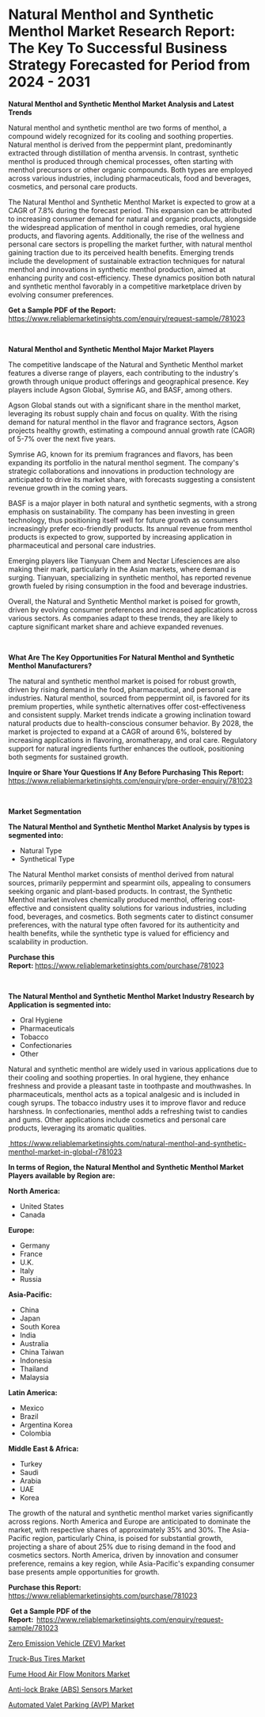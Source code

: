 <p><h1>Natural Menthol and Synthetic Menthol Market Research Report: The Key To Successful Business Strategy Forecasted for Period from 2024 - 2031</h1></p><p><strong>Natural Menthol and Synthetic Menthol Market Analysis and Latest Trends</strong></p>
<p><p>Natural menthol and synthetic menthol are two forms of menthol, a compound widely recognized for its cooling and soothing properties. Natural menthol is derived from the peppermint plant, predominantly extracted through distillation of mentha arvensis. In contrast, synthetic menthol is produced through chemical processes, often starting with menthol precursors or other organic compounds. Both types are employed across various industries, including pharmaceuticals, food and beverages, cosmetics, and personal care products.</p><p>The Natural Menthol and Synthetic Menthol Market is expected to grow at a CAGR of 7.8% during the forecast period. This expansion can be attributed to increasing consumer demand for natural and organic products, alongside the widespread application of menthol in cough remedies, oral hygiene products, and flavoring agents. Additionally, the rise of the wellness and personal care sectors is propelling the market further, with natural menthol gaining traction due to its perceived health benefits. Emerging trends include the development of sustainable extraction techniques for natural menthol and innovations in synthetic menthol production, aimed at enhancing purity and cost-efficiency. These dynamics position both natural and synthetic menthol favorably in a competitive marketplace driven by evolving consumer preferences.</p></p>
<p><strong>Get a Sample PDF of the Report:&nbsp;</strong> <a href="https://www.reliablemarketinsights.com/enquiry/request-sample/781023?utm_campaign=1559&utm_medium=2&utm_source=Github&utm_content=ia&utm_term=15102024&utm_id=natural-menthol-and-synthetic-menthol">https://www.reliablemarketinsights.com/enquiry/request-sample/781023</a></p>
<p>&nbsp;</p>
<p><strong>Natural Menthol and Synthetic Menthol Major Market Players</strong></p>
<p><p>The competitive landscape of the Natural and Synthetic Menthol market features a diverse range of players, each contributing to the industry's growth through unique product offerings and geographical presence. Key players include Agson Global, Symrise AG, and BASF, among others.</p><p>Agson Global stands out with a significant share in the menthol market, leveraging its robust supply chain and focus on quality. With the rising demand for natural menthol in the flavor and fragrance sectors, Agson projects healthy growth, estimating a compound annual growth rate (CAGR) of 5-7% over the next five years.</p><p>Symrise AG, known for its premium fragrances and flavors, has been expanding its portfolio in the natural menthol segment. The company's strategic collaborations and innovations in production technology are anticipated to drive its market share, with forecasts suggesting a consistent revenue growth in the coming years.</p><p>BASF is a major player in both natural and synthetic segments, with a strong emphasis on sustainability. The company has been investing in green technology, thus positioning itself well for future growth as consumers increasingly prefer eco-friendly products. Its annual revenue from menthol products is expected to grow, supported by increasing application in pharmaceutical and personal care industries.</p><p>Emerging players like Tianyuan Chem and Nectar Lifesciences are also making their mark, particularly in the Asian markets, where demand is surging. Tianyuan, specializing in synthetic menthol, has reported revenue growth fueled by rising consumption in the food and beverage industries.</p><p>Overall, the Natural and Synthetic Menthol market is poised for growth, driven by evolving consumer preferences and increased applications across various sectors. As companies adapt to these trends, they are likely to capture significant market share and achieve expanded revenues.</p></p>
<p>&nbsp;</p>
<p><strong>What Are The Key Opportunities For Natural Menthol and Synthetic Menthol Manufacturers?</strong></p>
<p><p>The natural and synthetic menthol market is poised for robust growth, driven by rising demand in the food, pharmaceutical, and personal care industries. Natural menthol, sourced from peppermint oil, is favored for its premium properties, while synthetic alternatives offer cost-effectiveness and consistent supply. Market trends indicate a growing inclination toward natural products due to health-conscious consumer behavior. By 2028, the market is projected to expand at a CAGR of around 6%, bolstered by increasing applications in flavoring, aromatherapy, and oral care. Regulatory support for natural ingredients further enhances the outlook, positioning both segments for sustained growth.</p></p>
<p><strong>Inquire or Share Your Questions If Any Before Purchasing This Report:</strong> <a href="https://www.reliablemarketinsights.com/enquiry/pre-order-enquiry/781023?utm_campaign=1559&utm_medium=2&utm_source=Github&utm_content=ia&utm_term=15102024&utm_id=natural-menthol-and-synthetic-menthol">https://www.reliablemarketinsights.com/enquiry/pre-order-enquiry/781023</a></p>
<p>&nbsp;</p>
<p><strong>Market Segmentation</strong></p>
<p><strong>The Natural Menthol and Synthetic Menthol Market Analysis by types is segmented into:</strong></p>
<p><ul><li>Natural Type</li><li>Synthetical Type</li></ul></p>
<p><p>The Natural Menthol market consists of menthol derived from natural sources, primarily peppermint and spearmint oils, appealing to consumers seeking organic and plant-based products. In contrast, the Synthetic Menthol market involves chemically produced menthol, offering cost-effective and consistent quality solutions for various industries, including food, beverages, and cosmetics. Both segments cater to distinct consumer preferences, with the natural type often favored for its authenticity and health benefits, while the synthetic type is valued for efficiency and scalability in production.</p></p>
<p><strong>Purchase this Report:&nbsp;</strong><a href="https://www.reliablemarketinsights.com/purchase/781023?utm_campaign=1559&utm_medium=2&utm_source=Github&utm_content=ia&utm_term=15102024&utm_id=natural-menthol-and-synthetic-menthol">https://www.reliablemarketinsights.com/purchase/781023</a></p>
<p>&nbsp;</p>
<p><strong>The Natural Menthol and Synthetic Menthol Market Industry Research by Application is segmented into:</strong></p>
<p><ul><li>Oral Hygiene</li><li>Pharmaceuticals</li><li>Tobacco</li><li>Confectionaries</li><li>Other</li></ul></p>
<p><p>Natural and synthetic menthol are widely used in various applications due to their cooling and soothing properties. In oral hygiene, they enhance freshness and provide a pleasant taste in toothpaste and mouthwashes. In pharmaceuticals, menthol acts as a topical analgesic and is included in cough syrups. The tobacco industry uses it to improve flavor and reduce harshness. In confectionaries, menthol adds a refreshing twist to candies and gums. Other applications include cosmetics and personal care products, leveraging its aromatic qualities.</p></p>
<p><a href="https://www.reliablemarketinsights.com/natural-menthol-and-synthetic-menthol-market-in-global-r781023?utm_campaign=1559&utm_medium=2&utm_source=Github&utm_content=ia&utm_term=15102024&utm_id=natural-menthol-and-synthetic-menthol">&nbsp;https://www.reliablemarketinsights.com/natural-menthol-and-synthetic-menthol-market-in-global-r781023</a></p>
<p><strong>In terms of Region, the Natural Menthol and Synthetic Menthol Market Players available by Region are:</strong></p>
<p>
    <p> <strong> North America: </strong>
        <ul>
            <li>United States</li>
            <li>Canada</li>
        </ul>
        </p> 
    <p> <strong> Europe: </strong>
        <ul>
            <li>Germany</li>
            <li>France</li>
            <li>U.K.</li>
            <li>Italy</li>
            <li>Russia</li>
        </ul>
        </p> 
    <p> <strong> Asia-Pacific: </strong>
        <ul>
            <li>China</li>
            <li>Japan</li>
            <li>South Korea</li>
            <li>India</li>
            <li>Australia</li>
            <li>China Taiwan</li>
            <li>Indonesia</li>
            <li>Thailand</li>
            <li>Malaysia</li>
        </ul>
        </p> 
    <p> <strong> Latin America: </strong>
        <ul>
            <li>Mexico</li>
            <li>Brazil</li>
            <li>Argentina Korea</li>
            <li>Colombia</li>
        </ul>
        </p> 
    <p> <strong> Middle East & Africa: </strong>
        <ul>
            <li>Turkey</li>
            <li>Saudi</li>
            <li>Arabia</li>
            <li>UAE</li>
            <li>Korea</li>
        </ul>
    </p>
    </p>
<p><p>The growth of the natural and synthetic menthol market varies significantly across regions. North America and Europe are anticipated to dominate the market, with respective shares of approximately 35% and 30%. The Asia-Pacific region, particularly China, is poised for substantial growth, projecting a share of about 25% due to rising demand in the food and cosmetics sectors. North America, driven by innovation and consumer preference, remains a key region, while Asia-Pacific's expanding consumer base presents ample opportunities for growth.</p></p>
<p><strong>Purchase this Report: </strong><a href="https://www.reliablemarketinsights.com/purchase/781023?utm_campaign=1559&utm_medium=2&utm_source=Github&utm_content=ia&utm_term=15102024&utm_id=natural-menthol-and-synthetic-menthol">https://www.reliablemarketinsights.com/purchase/781023</a></p>
<p>&nbsp;<strong>Get a Sample PDF of the Report:&nbsp;&nbsp;</strong><a href="https://www.reliablemarketinsights.com/enquiry/request-sample/781023?utm_campaign=1559&utm_medium=2&utm_source=Github&utm_content=ia&utm_term=15102024&utm_id=natural-menthol-and-synthetic-menthol">https://www.reliablemarketinsights.com/enquiry/request-sample/781023</a></p>
<p><strong></strong></p>
<p><p><a href="https://www.linkedin.com/pulse/regional-adaptations-global-zero-emission-vehicle-zev-market-gigoc?utm_campaign=1559&utm_medium=2&utm_source=Github&utm_content=ia&utm_term=15102024&utm_id=natural-menthol-and-synthetic-menthol">Zero Emission Vehicle (ZEV) Market</a></p><p><a href="https://www.linkedin.com/pulse/mapping-truck-bus-tires-market-trends-challenges-breakthroughs-5kdrc?utm_campaign=1559&utm_medium=2&utm_source=Github&utm_content=ia&utm_term=15102024&utm_id=natural-menthol-and-synthetic-menthol">Truck-Bus Tires Market</a></p><p><a href="https://issuu.com/reportprime-2/docs/fume-hood-air-flow-monitors-market-_9eb62c0c6ab0e3?utm_campaign=1559&utm_medium=2&utm_source=Github&utm_content=ia&utm_term=15102024&utm_id=natural-menthol-and-synthetic-menthol">Fume Hood Air Flow Monitors Market</a></p><p><a href="https://www.linkedin.com/pulse/anti-lock-brake-abs-sensors-market-opportunities-emerging-global-od0ec?utm_campaign=1559&utm_medium=2&utm_source=Github&utm_content=ia&utm_term=15102024&utm_id=natural-menthol-and-synthetic-menthol">Anti-lock Brake (ABS) Sensors Market</a></p><p><a href="https://www.linkedin.com/pulse/global-automated-valet-parking-avp-market-trends-analysis-y3hre?utm_campaign=1559&utm_medium=2&utm_source=Github&utm_content=ia&utm_term=15102024&utm_id=natural-menthol-and-synthetic-menthol">Automated Valet Parking (AVP) Market</a></p></p>